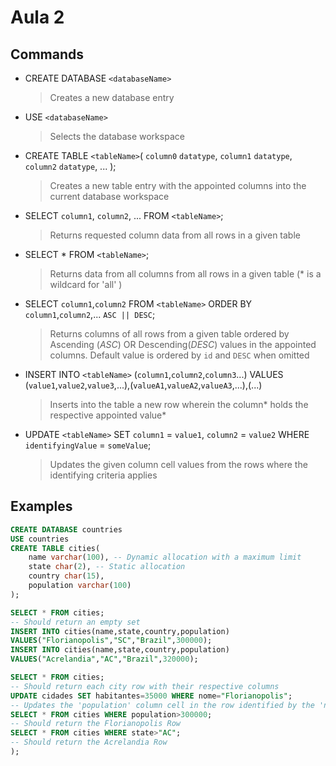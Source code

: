 # Aula 2

## Commands
* CREATE DATABASE `<databaseName>`
   >Creates a new database entry
* USE `<databaseName>`
   >Selects the database workspace
* CREATE TABLE `<tableName>`(
	`column0` `datatype`,
	`column1` `datatype`,
	`column2` `datatype`,
	...
); 
   > Creates a new table entry with the appointed columns into the current database workspace
* SELECT `column1`, `column2`, ... FROM `<tableName>`; 
   > Returns requested column data from all rows in a given table
* SELECT * FROM `<tableName>`; 
   > Returns data from all columns from all rows in a given table (* is a wildcard for 'all' )
* SELECT `column1`,`column2` FROM `<tableName>` ORDER BY `column1`,`column2`,... `ASC || DESC`; 
   > Returns columns of all rows from a given table ordered by Ascending (*ASC*) OR Descending(*DESC*) values in the appointed columns. Default value is ordered by `id` and `DESC` when omitted
* INSERT INTO `<tableName>` (`column1`,`column2`,`column3`...) VALUES (`value1`,`value2`,`value3`,...),(`valueA1`,`valueA2`,`valueA3`,...),(...)
   > Inserts into the table a new row wherein the column* holds the respective appointed value* 

* UPDATE `<tableName>` SET `column1` = `value1`, `column2` = `value2` WHERE `identifyingValue` = `someValue`;
   > Updates the given column cell values from the rows where the identifying criteria applies
## Examples
```sql
CREATE DATABASE countries
USE countries
CREATE TABLE cities(
	name varchar(100), -- Dynamic allocation with a maximum limit
	state char(2), -- Static allocation
	country char(15),
	population varchar(100)
);

SELECT * FROM cities;
-- Should return an empty set
INSERT INTO cities(name,state,country,population)
VALUES("Florianopolis","SC","Brazil",300000);
INSERT INTO cities(name,state,country,population)
VALUES("Acrelandia","AC","Brazil",320000);

SELECT * FROM cities;
-- Should return each city row with their respective columns
UPDATE cidades SET habitantes=35000 WHERE nome="Florianopolis";
-- Updates the 'population' column cell in the row identified by the 'name' "Florianopolis" to 35000
SELECT * FROM cities WHERE population>300000;
-- Should return the Florianopolis Row
SELECT * FROM cities WHERE state>"AC";
-- Should return the Acrelandia Row
);
```



